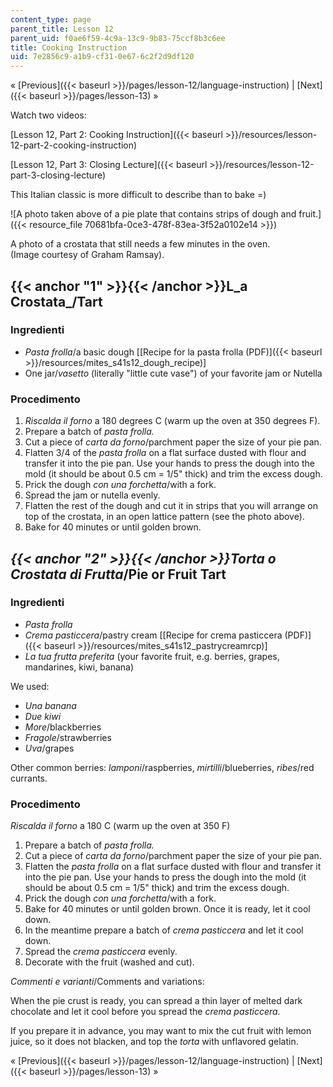 ```yaml
---
content_type: page
parent_title: Lesson 12
parent_uid: f0ae6f59-4c9a-13c9-9b83-75ccf8b3c6ee
title: Cooking Instruction
uid: 7e2856c9-a1b9-cf31-0e67-6c2f2d9df120
---
```


« [Previous]({{< baseurl >}}/pages/lesson-12/language-instruction) | [Next]({{< baseurl >}}/pages/lesson-13) »

Watch two videos:

[Lesson 12, Part 2: Cooking Instruction]({{< baseurl >}}/resources/lesson-12-part-2-cooking-instruction)

[Lesson 12, Part 3: Closing Lecture]({{< baseurl >}}/resources/lesson-12-part-3-closing-lecture)

This Italian classic is more difficult to describe than to bake =)

![A photo taken above of a pie plate that contains strips of dough and fruit.]({{< resource_file 70681bfa-0ce3-478f-83ea-3f52a0102e14 >}})

A photo of a crostata that still needs a few minutes in the oven.  
(Image courtesy of Graham Ramsay).

{{< anchor "1" >}}{{< /anchor >}}L_a Crostata_/Tart
---------------------------------------------------

### Ingredienti

*   _Pasta frolla_/a basic dough \[[Recipe for la pasta frolla (PDF)]({{< baseurl >}}/resources/mites_s41s12_dough_recipe)\]
*   One jar/_vasetto_ (literally "little cute vase") of your favorite jam or Nutella

### Procedimento

1.  _Riscalda il forno_ a 180 degrees C (warm up the oven at 350 degrees F).
2.  Prepare a batch of _pasta frolla._
3.  Cut a piece of _carta da forno_/parchment paper the size of your pie pan.
4.  Flatten 3/4 of the _pasta frolla_ on a flat surface dusted with flour and transfer it into the pie pan. Use your hands to press the dough into the mold (it should be about 0.5 cm = 1/5" thick) and trim the excess dough.
5.  Prick the dough _con_ _una forchetta_/with a fork.
6.  Spread the jam or nutella evenly.
7.  Flatten the rest of the dough and cut it in strips that you will arrange on top of the crostata, in an open lattice pattern (see the photo above).
8.  Bake for 40 minutes or until golden brown.

_{{< anchor "2" >}}{{< /anchor >}}Torta o Crostata di Frutta_/Pie or Fruit Tart
-------------------------------------------------------------------------------

### Ingredienti

*   _Pasta frolla_
*   _Crema pasticcera_/pastry cream \[[Recipe for crema pasticcera (PDF)]({{< baseurl >}}/resources/mites_s41s12_pastrycreamrcp)\]
*   _La tua frutta preferita_ (your favorite fruit, e.g. berries, grapes, mandarines, kiwi, banana)

We used:

*   _Una banana_
*   _Due kiwi_
*   _More_/blackberries
*   _Fragole_/strawberries
*   _Uva_/grapes

Other common berries: _lamponi_/raspberries, _mirtilli_/blueberries, _ribes_/red currants.

### Procedimento

_Riscalda il forno_ a 180 C (warm up the oven at 350 F)

1.  Prepare a batch of _pasta frolla._
2.  Cut a piece of _carta da forno_/parchment paper the size of your pie pan.
3.  Flatten the _pasta frolla_ on a flat surface dusted with flour and transfer it into the pie pan. Use your hands to press the dough into the mold (it should be about 0.5 cm = 1/5" thick) and trim the excess dough.
4.  Prick the dough _con una forchetta_/with a fork.
5.  Bake for 40 minutes or until golden brown. Once it is ready, let it cool down.
6.  In the meantime prepare a batch of _crema pasticcera_ and let it cool down.
7.  Spread the _crema pasticcera_ evenly.
8.  Decorate with the fruit (washed and cut).

_Commenti e varianti_/Comments and variations:

When the pie crust is ready, you can spread a thin layer of melted dark chocolate and let it cool before you spread the _crema pasticcera._

If you prepare it in advance, you may want to mix the cut fruit with lemon juice, so it does not blacken, and top the _torta_ with unflavored gelatin.

« [Previous]({{< baseurl >}}/pages/lesson-12/language-instruction) | [Next]({{< baseurl >}}/pages/lesson-13) »